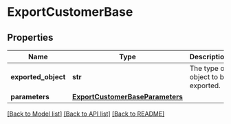 # ExportCustomerBase


## Properties
Name | Type | Description | Notes
------------ | ------------- | ------------- | -------------
**exported_object** | **str** | The type of object to be exported. | [default to 'customer']
**parameters** | [**ExportCustomerBaseParameters**](ExportCustomerBaseParameters.md) |  | [optional] 

[[Back to Model list]](../README.md#documentation-for-models) [[Back to API list]](../README.md#documentation-for-api-endpoints) [[Back to README]](../README.md)


